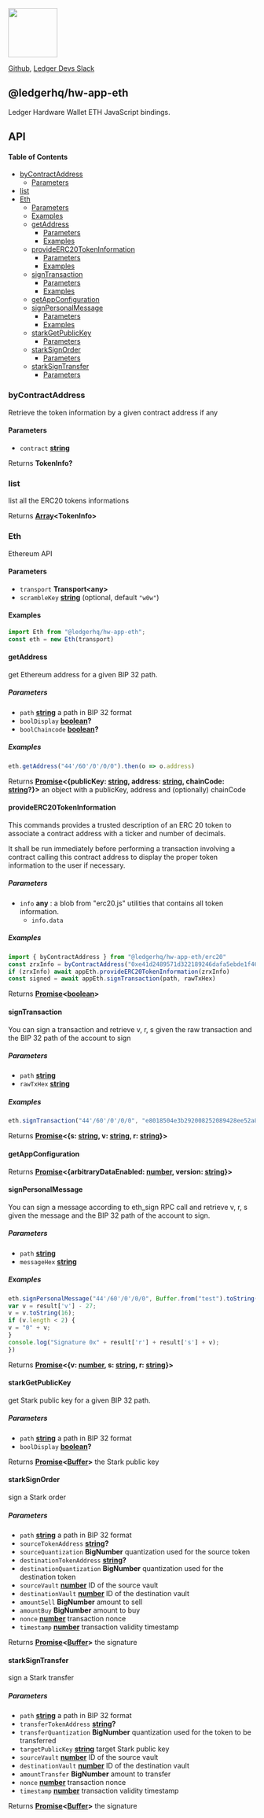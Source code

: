 <img src="https://user-images.githubusercontent.com/211411/34776833-6f1ef4da-f618-11e7-8b13-f0697901d6a8.png" height="100" />

[Github](https://github.com/LedgerHQ/ledgerjs/),
[Ledger Devs Slack](https://ledger-dev.slack.com/)

## @ledgerhq/hw-app-eth

Ledger Hardware Wallet ETH JavaScript bindings.

## API

<!-- Generated by documentation.js. Update this documentation by updating the source code. -->

#### Table of Contents

-   [byContractAddress](#bycontractaddress)
    -   [Parameters](#parameters)
-   [list](#list)
-   [Eth](#eth)
    -   [Parameters](#parameters-1)
    -   [Examples](#examples)
    -   [getAddress](#getaddress)
        -   [Parameters](#parameters-2)
        -   [Examples](#examples-1)
    -   [provideERC20TokenInformation](#provideerc20tokeninformation)
        -   [Parameters](#parameters-3)
        -   [Examples](#examples-2)
    -   [signTransaction](#signtransaction)
        -   [Parameters](#parameters-4)
        -   [Examples](#examples-3)
    -   [getAppConfiguration](#getappconfiguration)
    -   [signPersonalMessage](#signpersonalmessage)
        -   [Parameters](#parameters-5)
        -   [Examples](#examples-4)
    -   [starkGetPublicKey](#starkgetpublickey)
        -   [Parameters](#parameters-6)
    -   [starkSignOrder](#starksignorder)
        -   [Parameters](#parameters-7)
    -   [starkSignTransfer](#starksigntransfer)
        -   [Parameters](#parameters-8)

### byContractAddress

Retrieve the token information by a given contract address if any

#### Parameters

-   `contract` **[string](https://developer.mozilla.org/docs/Web/JavaScript/Reference/Global_Objects/String)** 

Returns **TokenInfo?** 

### list

list all the ERC20 tokens informations

Returns **[Array](https://developer.mozilla.org/docs/Web/JavaScript/Reference/Global_Objects/Array)&lt;TokenInfo>** 

### Eth

Ethereum API

#### Parameters

-   `transport` **Transport&lt;any>** 
-   `scrambleKey` **[string](https://developer.mozilla.org/docs/Web/JavaScript/Reference/Global_Objects/String)**  (optional, default `"w0w"`)

#### Examples

```javascript
import Eth from "@ledgerhq/hw-app-eth";
const eth = new Eth(transport)
```

#### getAddress

get Ethereum address for a given BIP 32 path.

##### Parameters

-   `path` **[string](https://developer.mozilla.org/docs/Web/JavaScript/Reference/Global_Objects/String)** a path in BIP 32 format
-   `boolDisplay` **[boolean](https://developer.mozilla.org/docs/Web/JavaScript/Reference/Global_Objects/Boolean)?** 
-   `boolChaincode` **[boolean](https://developer.mozilla.org/docs/Web/JavaScript/Reference/Global_Objects/Boolean)?** 

##### Examples

```javascript
eth.getAddress("44'/60'/0'/0/0").then(o => o.address)
```

Returns **[Promise](https://developer.mozilla.org/docs/Web/JavaScript/Reference/Global_Objects/Promise)&lt;{publicKey: [string](https://developer.mozilla.org/docs/Web/JavaScript/Reference/Global_Objects/String), address: [string](https://developer.mozilla.org/docs/Web/JavaScript/Reference/Global_Objects/String), chainCode: [string](https://developer.mozilla.org/docs/Web/JavaScript/Reference/Global_Objects/String)?}>** an object with a publicKey, address and (optionally) chainCode

#### provideERC20TokenInformation

This commands provides a trusted description of an ERC 20 token
to associate a contract address with a ticker and number of decimals.

It shall be run immediately before performing a transaction involving a contract
calling this contract address to display the proper token information to the user if necessary.

##### Parameters

-   `info` **any** : a blob from "erc20.js" utilities that contains all token information.
    -   `info.data`  

##### Examples

```javascript
import { byContractAddress } from "@ledgerhq/hw-app-eth/erc20"
const zrxInfo = byContractAddress("0xe41d2489571d322189246dafa5ebde1f4699f498")
if (zrxInfo) await appEth.provideERC20TokenInformation(zrxInfo)
const signed = await appEth.signTransaction(path, rawTxHex)
```

Returns **[Promise](https://developer.mozilla.org/docs/Web/JavaScript/Reference/Global_Objects/Promise)&lt;[boolean](https://developer.mozilla.org/docs/Web/JavaScript/Reference/Global_Objects/Boolean)>** 

#### signTransaction

You can sign a transaction and retrieve v, r, s given the raw transaction and the BIP 32 path of the account to sign

##### Parameters

-   `path` **[string](https://developer.mozilla.org/docs/Web/JavaScript/Reference/Global_Objects/String)** 
-   `rawTxHex` **[string](https://developer.mozilla.org/docs/Web/JavaScript/Reference/Global_Objects/String)** 

##### Examples

```javascript
eth.signTransaction("44'/60'/0'/0/0", "e8018504e3b292008252089428ee52a8f3d6e5d15f8b131996950d7f296c7952872bd72a2487400080").then(result => ...)
```

Returns **[Promise](https://developer.mozilla.org/docs/Web/JavaScript/Reference/Global_Objects/Promise)&lt;{s: [string](https://developer.mozilla.org/docs/Web/JavaScript/Reference/Global_Objects/String), v: [string](https://developer.mozilla.org/docs/Web/JavaScript/Reference/Global_Objects/String), r: [string](https://developer.mozilla.org/docs/Web/JavaScript/Reference/Global_Objects/String)}>** 

#### getAppConfiguration

Returns **[Promise](https://developer.mozilla.org/docs/Web/JavaScript/Reference/Global_Objects/Promise)&lt;{arbitraryDataEnabled: [number](https://developer.mozilla.org/docs/Web/JavaScript/Reference/Global_Objects/Number), version: [string](https://developer.mozilla.org/docs/Web/JavaScript/Reference/Global_Objects/String)}>** 

#### signPersonalMessage

You can sign a message according to eth_sign RPC call and retrieve v, r, s given the message and the BIP 32 path of the account to sign.

##### Parameters

-   `path` **[string](https://developer.mozilla.org/docs/Web/JavaScript/Reference/Global_Objects/String)** 
-   `messageHex` **[string](https://developer.mozilla.org/docs/Web/JavaScript/Reference/Global_Objects/String)** 

##### Examples

```javascript
eth.signPersonalMessage("44'/60'/0'/0/0", Buffer.from("test").toString("hex")).then(result => {
var v = result['v'] - 27;
v = v.toString(16);
if (v.length < 2) {
v = "0" + v;
}
console.log("Signature 0x" + result['r'] + result['s'] + v);
})
```

Returns **[Promise](https://developer.mozilla.org/docs/Web/JavaScript/Reference/Global_Objects/Promise)&lt;{v: [number](https://developer.mozilla.org/docs/Web/JavaScript/Reference/Global_Objects/Number), s: [string](https://developer.mozilla.org/docs/Web/JavaScript/Reference/Global_Objects/String), r: [string](https://developer.mozilla.org/docs/Web/JavaScript/Reference/Global_Objects/String)}>** 

#### starkGetPublicKey

get Stark public key for a given BIP 32 path.

##### Parameters

-   `path` **[string](https://developer.mozilla.org/docs/Web/JavaScript/Reference/Global_Objects/String)** a path in BIP 32 format
-   `boolDisplay` **[boolean](https://developer.mozilla.org/docs/Web/JavaScript/Reference/Global_Objects/Boolean)?** 

Returns **[Promise](https://developer.mozilla.org/docs/Web/JavaScript/Reference/Global_Objects/Promise)&lt;[Buffer](https://nodejs.org/api/buffer.html)>** the Stark public key

#### starkSignOrder

sign a Stark order

##### Parameters

-   `path` **[string](https://developer.mozilla.org/docs/Web/JavaScript/Reference/Global_Objects/String)** a path in BIP 32 format
-   `sourceTokenAddress` **[string](https://developer.mozilla.org/docs/Web/JavaScript/Reference/Global_Objects/String)?** 
-   `sourceQuantization` **BigNumber** quantization used for the source token
-   `destinationTokenAddress` **[string](https://developer.mozilla.org/docs/Web/JavaScript/Reference/Global_Objects/String)?** 
-   `destinationQuantization` **BigNumber** quantization used for the destination token
-   `sourceVault` **[number](https://developer.mozilla.org/docs/Web/JavaScript/Reference/Global_Objects/Number)** ID of the source vault
-   `destinationVault` **[number](https://developer.mozilla.org/docs/Web/JavaScript/Reference/Global_Objects/Number)** ID of the destination vault
-   `amountSell` **BigNumber** amount to sell
-   `amountBuy` **BigNumber** amount to buy
-   `nonce` **[number](https://developer.mozilla.org/docs/Web/JavaScript/Reference/Global_Objects/Number)** transaction nonce
-   `timestamp` **[number](https://developer.mozilla.org/docs/Web/JavaScript/Reference/Global_Objects/Number)** transaction validity timestamp

Returns **[Promise](https://developer.mozilla.org/docs/Web/JavaScript/Reference/Global_Objects/Promise)&lt;[Buffer](https://nodejs.org/api/buffer.html)>** the signature

#### starkSignTransfer

sign a Stark transfer

##### Parameters

-   `path` **[string](https://developer.mozilla.org/docs/Web/JavaScript/Reference/Global_Objects/String)** a path in BIP 32 format
-   `transferTokenAddress` **[string](https://developer.mozilla.org/docs/Web/JavaScript/Reference/Global_Objects/String)?** 
-   `transferQuantization` **BigNumber** quantization used for the token to be transferred
-   `targetPublicKey` **[string](https://developer.mozilla.org/docs/Web/JavaScript/Reference/Global_Objects/String)** target Stark public key
-   `sourceVault` **[number](https://developer.mozilla.org/docs/Web/JavaScript/Reference/Global_Objects/Number)** ID of the source vault
-   `destinationVault` **[number](https://developer.mozilla.org/docs/Web/JavaScript/Reference/Global_Objects/Number)** ID of the destination vault
-   `amountTransfer` **BigNumber** amount to transfer
-   `nonce` **[number](https://developer.mozilla.org/docs/Web/JavaScript/Reference/Global_Objects/Number)** transaction nonce
-   `timestamp` **[number](https://developer.mozilla.org/docs/Web/JavaScript/Reference/Global_Objects/Number)** transaction validity timestamp

Returns **[Promise](https://developer.mozilla.org/docs/Web/JavaScript/Reference/Global_Objects/Promise)&lt;[Buffer](https://nodejs.org/api/buffer.html)>** the signature
